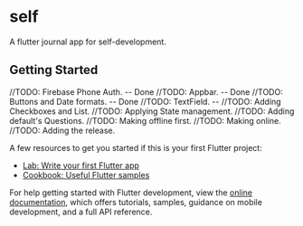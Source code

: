 # self

A flutter journal app for self-development.

## Getting Started

//TODO: Firebase Phone Auth. -- Done
//TODO: Appbar. -- Done
//TODO: Buttons and Date formats. -- Done
//TODO: TextField. -- 
//TODO: Adding Checkboxes and List.
//TODO: Applying State management.
//TODO: Adding default's Questions.
//TODO: Making offline first.
//TODO: Making online.
//TODO: Adding the release.

A few resources to get you started if this is your first Flutter project:

- [Lab: Write your first Flutter app](https://docs.flutter.dev/get-started/codelab)
- [Cookbook: Useful Flutter samples](https://docs.flutter.dev/cookbook)

For help getting started with Flutter development, view the
[online documentation](https://docs.flutter.dev/), which offers tutorials,
samples, guidance on mobile development, and a full API reference.
